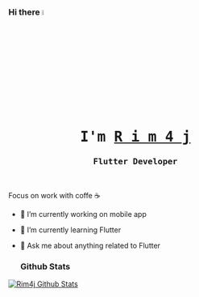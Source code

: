 ### Hi there <a href="https://www.gautamkrishnar.com/"><img src="https://media.giphy.com/media/hvRJCLFzcasrR4ia7z/giphy.gif" width="5%"></a>

 <p align="center"><h1 align="center"><samp> I'm <a href="#"> R i m 4 j </a> </samp></h1></p>
<p align="center"><h3 align="center"><samp>Flutter Developer</samp></h3></p>
<br>
<div>


Focus on work with coffe ☕️

- 🔭 I’m currently working on mobile app
- 🌱 I’m currently learning Flutter
- 💬 Ask me about anything related to Flutter



  ### Github Stats

[![Rim4j Github Stats](https://github-readme-stats.vercel.app/api?username=rim4j)](https://github.com/rim4j)






 

